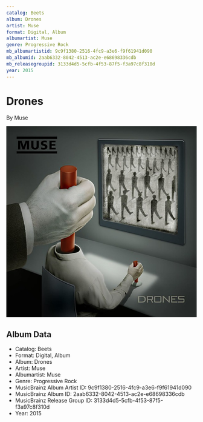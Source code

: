 ```yaml
---
catalog: Beets
album: Drones
artist: Muse
format: Digital, Album
albumartist: Muse
genre: Progressive Rock
mb_albumartistid: 9c9f1380-2516-4fc9-a3e6-f9f61941d090
mb_albumid: 2aab6332-8042-4513-ac2e-e68698336cdb
mb_releasegroupid: 3133d4d5-5cfb-4f53-87f5-f3a97c8f310d
year: 2015
---
```


# Drones

By Muse

![](../../assets/beetscovers/Muse-Drones.jpg)

## Album Data

- Catalog: Beets
- Format: Digital, Album
- Album: Drones
- Artist: Muse
- Albumartist: Muse
- Genre: Progressive Rock
- MusicBrainz Album Artist ID: 9c9f1380-2516-4fc9-a3e6-f9f61941d090
- MusicBrainz Album ID: 2aab6332-8042-4513-ac2e-e68698336cdb
- MusicBrainz Release Group ID: 3133d4d5-5cfb-4f53-87f5-f3a97c8f310d
- Year: 2015

